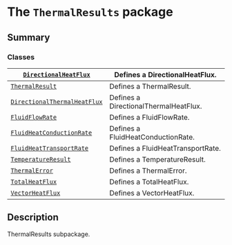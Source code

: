 # The `ThermalResults` package

## Summary

### Classes

| [`DirectionalHeatFlux`](DirectionalHeatFlux.md#DirectionalHeatFlux)                      | Defines a DirectionalHeatFlux.        |
|------------------------------------------------------------------------------------------|---------------------------------------|
| [`ThermalResult`](ThermalResult.md#ThermalResult)                                        | Defines a ThermalResult.              |
| [`DirectionalThermalHeatFlux`](DirectionalThermalHeatFlux.md#DirectionalThermalHeatFlux) | Defines a DirectionalThermalHeatFlux. |
| [`FluidFlowRate`](FluidFlowRate.md#FluidFlowRate)                                        | Defines a FluidFlowRate.              |
| [`FluidHeatConductionRate`](FluidHeatConductionRate.md#FluidHeatConductionRate)          | Defines a FluidHeatConductionRate.    |
| [`FluidHeatTransportRate`](FluidHeatTransportRate.md#FluidHeatTransportRate)             | Defines a FluidHeatTransportRate.     |
| [`TemperatureResult`](TemperatureResult.md#TemperatureResult)                            | Defines a TemperatureResult.          |
| [`ThermalError`](ThermalError.md#ThermalError)                                           | Defines a ThermalError.               |
| [`TotalHeatFlux`](TotalHeatFlux.md#TotalHeatFlux)                                        | Defines a TotalHeatFlux.              |
| [`VectorHeatFlux`](VectorHeatFlux.md#VectorHeatFlux)                                     | Defines a VectorHeatFlux.             |

## Description

ThermalResults subpackage.

<!-- !! processed by numpydoc !! -->
